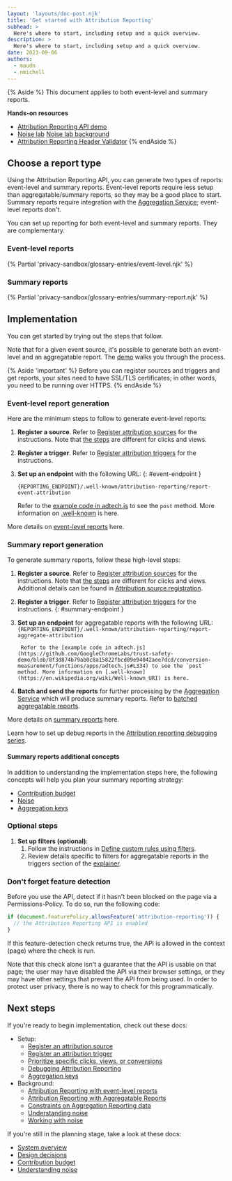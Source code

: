 ```yaml
---
layout: 'layouts/doc-post.njk'
title: 'Get started with Attribution Reporting'
subhead: >
  Here's where to start, including setup and a quick overview.
description: >
  Here's where to start, including setup and a quick overview.
date: 2023-09-06
authors:
  - maudn
  - nmichell
---
```


{% Aside %}
This document applies to both event-level and summary reports.

<strong>Hands-on resources</strong>

- [Attribution Reporting API demo](https://arapi-home.web.app/)
- [Noise lab](https://noise-lab.uc.r.appspot.com/?mode=simple) [Noise lab background](/docs/privacy-sandbox/summary-reports/design-decisions/#appendix)
- [Attribution Reporting Header Validator](https://wicg.github.io/attribution-reporting-api/validate-headers)
{% endAside %}
 

## Choose a report type

Using the Attribution Reporting API, you can generate two types of reports: event-level and summary reports. Event-level reports require less setup than aggregatable/summary reports, so they may be a good place to start. Summary reports require integration with the [Aggregation Service](/docs/privacy-sandbox/aggregation-service/); event-level reports don't.

You can set up reporting for both event-level and summary reports. They are complementary. 

### Event-level reports

{% Partial 'privacy-sandbox/glossary-entries/event-level.njk' %}

### Summary reports 

{% Partial 'privacy-sandbox/glossary-entries/summary-report.njk' %}

## Implementation

You can get started by trying out the steps that follow.

Note that for a given event source, it's possible to generate both an
event-level and an aggregatable report. The
[demo](https://arapi-home.web.app/) walks you through the process. 

{% Aside 'important' %}
Before you can register sources and triggers and get reports, your sites need to have SSL/TLS certificates; in other words, you need to be running over HTTPS.
{% endAside %}

### Event-level report generation

Here are the minimum steps to follow to generate event-level reports:

1. **Register a source**. Refer to [Register attribution sources](/docs/privacy-sandbox/attribution-reporting/register-attribution-source) for the instructions. Note that [the steps](/docs/privacy-sandbox/attribution-reporting/register-attribution-source/#step-1-initiate-source-registration) are different for clicks and views.

1. **Register a trigger**. Refer to [Register attribution triggers](/docs/privacy-sandbox/attribution-reporting/register-attribution-trigger) for the instructions.

1.  **Set up an endpoint** with the following URL: {: #event-endpoint }

    `{REPORTING_ENDPOINT}/.well-known/attribution-reporting/report-event-attribution`  

     Refer to the [example code in adtech.js](https://github.com/GoogleChromeLabs/trust-safety-demo/blob/8f3d874b79ab0c8a15822fbcd09e94042aee7dcd/conversion-measurement/functions/apps/adtech.js#L309) to see the `post` method. More information on [.well-known](https://en.wikipedia.org/wiki/Well-known_URI) is here.

More details on [event-level reports](https://github.com/WICG/attribution-reporting-api/blob/main/EVENT.md) here.

### Summary report generation

To generate summary reports, follow these high-level steps:

1. **Register a source**. Refer to [Register attribution sources](/docs/privacy-sandbox/attribution-reporting/register-attribution-source) for the instructions. Note that [the steps](/docs/privacy-sandbox/attribution-reporting/register-attribution-source/#step-1-initiate-source-registration) are different for clicks and views. Additional details can be found in [Attribution source registration](https://github.com/WICG/attribution-reporting-api/blob/main/AGGREGATE.md#attribution-source-registration).

1. **Register a trigger**. Refer to [Register attribution triggers](/docs/privacy-sandbox/attribution-reporting/register-attribution-trigger) for the instructions. {: #summary-endpoint }

1. **Set up an endpoint** for aggregatable reports with the following URL: 
        `{REPORTING_ENDPOINT}/.well-known/attribution-reporting/report-aggregate-attribution`

        Refer to the [example code in adtech.js](https://github.com/GoogleChromeLabs/trust-safety-demo/blob/8f3d874b79ab0c8a15822fbcd09e94042aee7dcd/conversion-measurement/functions/apps/adtech.js#L334) to see the `post` method. More information on [.well-known](https://en.wikipedia.org/wiki/Well-known_URI) is here.

  
1. **Batch and send the reports** for further processing by the [Aggregation Service](/docs/privacy-sandbox/aggregation-service/) which will produce summary reports. Refer to [batched aggregatable reports](/docs/privacy-sandbox/attribution-reporting/system-overview/#batched-aggregatable-reports).

More details on [summary reports](https://github.com/WICG/attribution-reporting-api/blob/main/AGGREGATE.md) here.

Learn how to set up debug reports in the [Attribution reporting debugging series](/docs/privacy-sandbox/attribution-reporting-debugging/).

#### Summary reports additional concepts

In addition to understanding the implementation steps here, the following concepts will help you plan your summary reporting strategy:

- [Contribution budget](/docs/privacy-sandbox/attribution-reporting/contribution-budget)
- [Noise](/docs/privacy-sandbox/attribution-reporting/understanding-noise)
- [Aggregation keys](/docs/privacy-sandbox/attribution-reporting/aggregation-keys)

### Optional steps

1. **Set up filters (optional)**:
    1. Follow the instructions in
        [Define custom rules using filters](/docs/privacy-sandbox/attribution-reporting/define-filters/).
    1. Review details specific to filters for aggregatable reports in
        the triggers section of the 
        [explainer](https://github.com/WICG/attribution-reporting-api/blob/main/AGGREGATE.md#attribution-trigger-registration).

### Don't forget feature detection

Before you use the API, detect if it hasn't been blocked on the page via a Permissions-Policy. 
To do so, run the following code:

```javascript
if (document.featurePolicy.allowsFeature('attribution-reporting')) {
  // the Attribution Reporting API is enabled
}
```

If this feature-detection check returns true, the API is allowed in the context (page) where the check is run.

Note that this check alone isn't a guarantee that the API is usable on that page; the user may have disabled the API via their browser settings, or they may have other settings that prevent the API from being used. In order to protect user privacy, there is no way to check for this programmatically.

## Next steps

If you're ready to begin implementation, check out these docs:
- Setup:
  - [Register an attribution source](/docs/privacy-sandbox/attribution-reporting/register-attribution-source)
  - [Register an attribution trigger](/docs/privacy-sandbox/attribution-reporting/register-attribution-trigger)
  - [Prioritize specific clicks, views, or conversions](/docs/privacy-sandbox/attribution-reporting/change-attribution-logic/)
  - [Debugging Attribution Reporting](/docs/privacy-sandbox/attribution-reporting-debugging/)
  - [Aggregation keys](/docs/privacy-sandbox/attribution-reporting/aggregation-keys)
- Background:
  - [Attribution Reporting with event-level reports](https://github.com/WICG/attribution-reporting-api/blob/main/EVENT.md)
  - [Attribution Reporting with Aggregatable Reports](https://github.com/WICG/attribution-reporting-api/blob/main/AGGREGATE.md)
  - [Constraints on Aggregation Reporting data](/docs/privacy-sandbox/attribution-reporting/constraints/)
  - [Understanding noise](/docs/privacy-sandbox/attribution-reporting/understanding-noise/)
  - [Working with noise](/docs/privacy-sandbox/attribution-reporting/working-with-noise/)


If you're still in the planning stage, take a look at these docs:
- [System overview](/docs/privacy-sandbox/attribution-reporting/system-overview/) 
- [Design decisions](/docs/privacy-sandbox/summary-reports/design-decisions/)
- [Contribution budget](/docs/privacy-sandbox/attribution-reporting/contribution-budget/)
- [Understanding noise](/docs/privacy-sandbox/attribution-reporting/understanding-noise/) 


